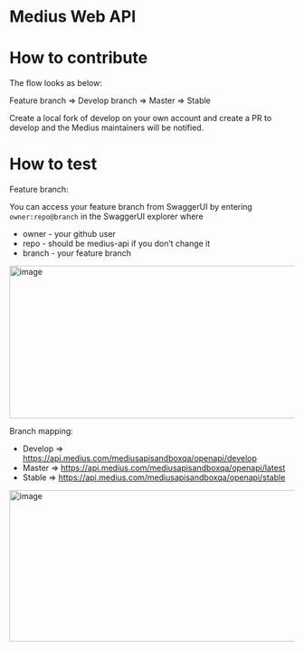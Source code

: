 # Medius Web API

# How to contribute

The flow looks as below:

Feature branch => Develop branch => Master => Stable

Create a local fork of develop on your own account and create a PR to develop and the Medius maintainers will be notified.

# How to test

Feature branch:

You can access your feature branch from SwaggerUI by entering `owner:repo@branch` in the SwaggerUI explorer where 
- owner - your github user
- repo - should be medius-api if you don’t change it
- branch - your feature branch
  
<img width="929" height="270" alt="image" src="https://github.com/user-attachments/assets/fa5f259c-075f-4535-8adc-a9b30626d9c4" />


Branch mapping:
- Develop => https://api.medius.com/mediusapisandboxqa/openapi/develop
- Master => https://api.medius.com/mediusapisandboxqa/openapi/latest
- Stable => https://api.medius.com/mediusapisandboxqa/openapi/stable
<img width="923" height="268" alt="image" src="https://github.com/user-attachments/assets/90256320-4c42-4056-90c5-c684730c41ee" />
